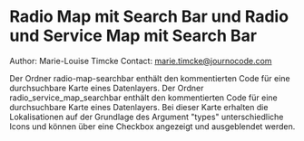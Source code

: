 # Radio Map mit Search Bar und Radio und Service Map mit Search Bar
Author: Marie-Louise Timcke
Contact: marie.timcke@journocode.com

Der Ordner radio-map-searchbar enthält den kommentierten Code für eine durchsuchbare Karte eines Datenlayers.
Der Ordner radio_service_map_searchbar enthält den kommentierten Code für eine durchsuchbare Karte eines Datenlayers. Bei dieser Karte erhalten die Lokalisationen auf der Grundlage des Argument "types" unterschiedliche Icons und können über eine Checkbox angezeigt und ausgeblendet werden.